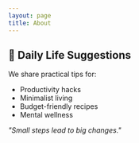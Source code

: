 ```yaml
---
layout: page
title: About
---
```


## 🌿 Daily Life Suggestions

We share practical tips for:  
- Productivity hacks  
- Minimalist living  
- Budget-friendly recipes  
- Mental wellness  

*"Small steps lead to big changes."*  
